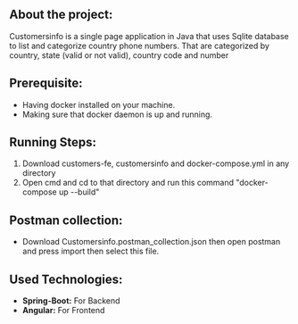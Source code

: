 ## About the project:
Customersinfo is a single page application in Java that uses Sqlite database to list and categorize country phone numbers. That are categorized by country, state (valid or not valid), country code and number
                                                                  
## Prerequisite:
 - Having docker installed on your machine.
 - Making sure that docker daemon is up and running.

## Running Steps:
 1. Download customers-fe, customersinfo and docker-compose.yml in any directory
 2. Open cmd and cd to that directory and run this command "docker-compose up --build"

## Postman collection:
 - Download Customersinfo.postman_collection.json then open postman and press import then select this file.

## Used Technologies: 
- **Spring-Boot:** For Backend
- **Angular:** For Frontend
